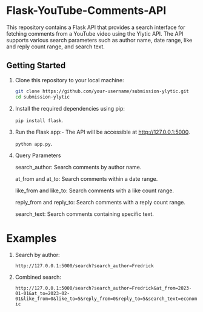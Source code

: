 # Flask-YouTube-Comments-API

This repository contains a Flask API that provides a search interface for fetching comments from a YouTube video using the Ylytic API. The API supports various search parameters such as author name, date range, like and reply count range, and search text.

## Getting Started

1. Clone this repository to your local machine:

   ```bash
   git clone https://github.com/your-username/submission-ylytic.git
   cd submission-ylytic

2. Install the required dependencies using pip:

    ``` pip install flask ```.

3. Run the Flask app:- The API will be accessible at http://127.0.0.1:5000.

    ```python app.py```.

4. Query Parameters
   
    search_author: Search comments by author name.

    at_from and at_to: Search comments within a date range.

    like_from and like_to: Search comments with a like count range.

    reply_from and reply_to: Search comments with a reply count range.

    search_text: Search comments containing specific text.

# Examples

1. Search by author: 

    ```http://127.0.0.1:5000/search?search_author=Fredrick```

2. Combined search:

    ```http://127.0.0.1:5000/search?search_author=Fredrick&at_from=2023-01-01&at_to=2023-02-01&like_from=0&like_to=5&reply_from=0&reply_to=5&search_text=economic```
